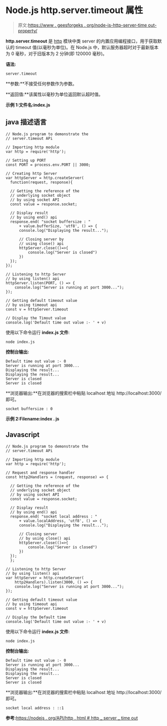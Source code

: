 # Node.js http.server.timeout 属性

> 原文:[https://www . geesforgeks . org/node-js-http-server-time out-property/](https://www.geeksforgeeks.org/node-js-http-server-timeout-property/)

**http.server.timeout** 是 [http](https://www.geeksforgeeks.org/node-js-http-module/#:~:text=The%20HTTP%20module%20creates%20an,with%20the%20help%20of%20http.) 模块中类 server 的内置应用编程接口，用于获取默认的 timeout 值(以毫秒为单位)。在 Node.js 中，默认服务器超时对于最新版本为 0 毫秒，对于旧版本为 2 分钟(即 120000 毫秒)。

**语法:**

```
server.timeout
```

**参数:**不接受任何参数作为参数。

**返回值:**该属性以毫秒为单位返回默认超时值。

**示例 1:文件名:index.js**

## java 描述语言

```
// Node.js program to demonstrate the  
// server.timeout APi

// Importing http module 
var http = require('http'); 

// Setting up PORT 
const PORT = process.env.PORT || 3000; 

// Creating http Server 
var httpServer = http.createServer(
  function(request, response){ 

  // Getting the reference of the 
  // underlying socket object
  // by using socket API
  const value = response.socket;

  // Display result
  // by using end() api
  response.end( "socket buffersize : " 
      + value.bufferSize, 'utf8', () => { 
      console.log("Displaying the result..."); 

      // Closing server by
      // using close() api
      httpServer.close(()=>{
          console.log("Server is closed")
      })
  }); 
}); 

// Listening to http Server 
// by using listen() api
httpServer.listen(PORT, () => { 
    console.log("Server is running at port 3000..."); 
});

// Getting default timeout value
// by using timeout api
const v = httpServer.timeout

// Display the Timout value
console.log('Default time out value :- ' + v)
```

使用以下命令运行 **index.js 文件**:

```
node index.js
```

**控制台输出:**

```
Default time out value :- 0
Server is running at port 3000...
Displaying the result...
Displaying the result...
Server is closed
Server is closed
```

**浏览器输出:**在浏览器的搜索栏中粘贴 localhost 地址 http://localhost:3000/即可。

```
socket buffersize : 0
```

**示例 2:Filename:index . js**

## Javascript

```
// Node.js program to demonstrate the  
// server.timeout APi

// Importing http module 
var http = require('http'); 

// Request and response handler 
const http2Handlers = (request, response) => { 

  // Getting the reference of the
  // underlying socket object
  // by using socket API
  const value = response.socket;

  // Display result
  // by using end() api
  response.end( "socket local address : " 
      + value.localAddress, 'utf8', () => { 
      console.log("Displaying the result..."); 

      // Closing server 
      // by using close() api
      httpServer.close(()=>{
          console.log("Server is closed")
      })
  });
  }; 

// Listening to http Server 
// by using listen() api
var httpServer = http.createServer(
    http2Handlers).listen(3000, () => { 
    console.log("Server is running at port 3000..."); 
}); 

// Getting default timeout value
// by using timeout api
const v = httpServer.timeout

// Display the Default time
console.log('Default time out value :- ' + v)
```

使用以下命令运行 **index.js 文件**:

```
node index.js
```

**控制台输出:**

```
Default time out value :- 0
Server is running at port 3000...
Displaying the result...
Displaying the result...
Server is closed
Server is closed
```

**浏览器输出:**在浏览器的搜索栏中粘贴 localhost 地址 http://localhost:3000/即可。

```
socket local address : ::1
```

**参考:**[https://nodejs . org/API/http . html # http _ server _ time out](https://nodejs.org/api/http.html#http_server_timeout)